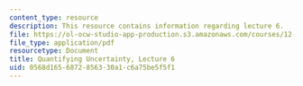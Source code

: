```yaml
---
content_type: resource
description: This resource contains information regarding lecture 6.
file: https://ol-ocw-studio-app-production.s3.amazonaws.com/courses/12-s990-quantifying-uncertainty-fall-2012/0568d1656872856330a1c6a75be5f5f1_MIT12_S990F12_lec6.pdf
file_type: application/pdf
resourcetype: Document
title: Quantifying Uncertainty, Lecture 6
uid: 0568d165-6872-8563-30a1-c6a75be5f5f1
---
```

